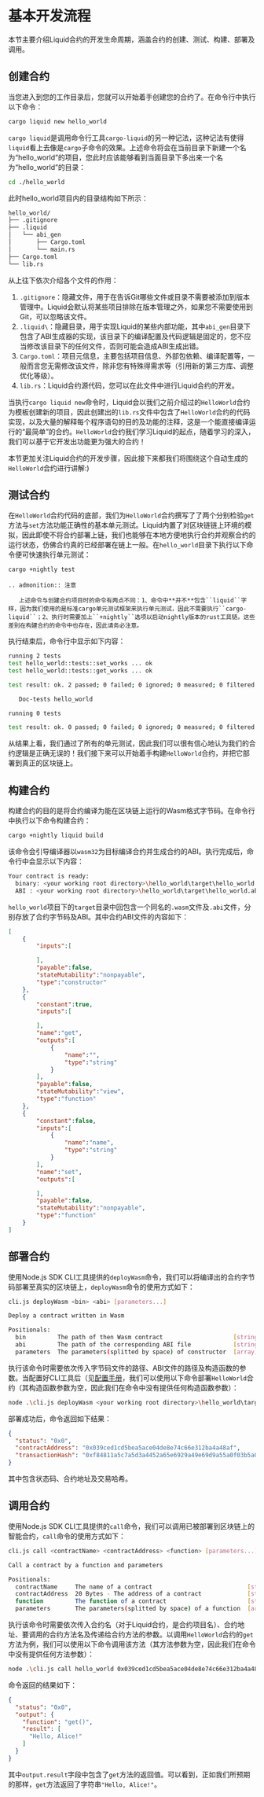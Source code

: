 # 基本开发流程

本节主要介绍Liquid合约的开发生命周期，涵盖合约的创建、测试、构建、部署及调用。

## 创建合约

当您进入到您的工作目录后，您就可以开始着手创建您的合约了。在命令行中执行以下命令：

```bash
cargo liquid new hello_world
```

`cargo liquid`是调用命令行工具`cargo-liquid`的另一种记法，这种记法有使得`liquid`看上去像是`cargo`子命令的效果。上述命令将会在当前目录下新建一个名为“hello_world”的项目，您此时应该能够看到当面目录下多出来一个名为“hello_world”的目录：

```bash
cd ./hello_world
```

此时hello_world项目内的目录结构如下所示：

```bash
hello_world/
├── .gitignore
├── .liquid
│   └── abi_gen
│       ├── Cargo.toml
│       └── main.rs
├── Cargo.toml
└── lib.rs
```

从上往下依次介绍各个文件的作用：

1. `.gitignore`：隐藏文件，用于在告诉Git哪些文件或目录不需要被添加到版本管理中。Liquid会默认将某些项目排除在版本管理之外，如果您不需要使用到Git，可以忽略该文件。
2. `.liquid\`：隐藏目录，用于实现Liquid的某些内部功能，其中`abi_gen`目录下包含了ABI生成器的实现，该目录下的编译配置及代码逻辑是固定的，您不应当修改该目录下的任何文件，否则可能会造成ABI生成出错。
3. `Cargo.toml`：项目元信息，主要包括项目信息、外部包依赖、编译配置等，一般而言您无需修改该文件，除非您有特殊得需求等（引用新的第三方库、调整优化等级）。
4. `lib.rs`：Liquid合约源代码，您可以在此文件中进行Liquid合约的开发。

当执行`cargo liquid new`命令时，Liquid会以我们之前介绍过的`HelloWorld`合约为模板创建新的项目，因此创建出的`lib.rs`文件中包含了`HelloWorld`合约的代码实现，以及大量的解释每个程序语句的目的及功能的注释，这是一个能直接编译运行的“最简单”的合约。`HelloWorld`合约我们学习Liquid的起点，随着学习的深入，我们可以基于它开发出功能更为强大的合约！

本节更加关注Liquid合约的开发步骤，因此接下来都我们将围绕这个自动生成的`HelloWorld`合约进行讲解:)

## 测试合约

在`HelloWorld`合约代码的底部，我们为`HelloWorld`合约撰写了了两个分别检验`get`方法与`set`方法功能正确性的基本单元测试。Liquid内置了对区块链链上环境的模拟，因此即使不将合约部署上链，我们也能够在本地方便地执行合约并观察合约的运行状态，仿佛合约真的已经部署在链上一般。在`hello_world`目录下执行以下命令便可快速执行单元测试：

```bash
cargo +nightly test
```

```eval_rst
.. admonition:: 注意

   上述命令与创建合约项目时的命令有两点不同：1、命令中**并不**包含``liquid``字样，因为我们使用的是标准cargo单元测试框架来执行单元测试，因此不需要执行``cargo-liquid``；2、执行时需要加上``+nightly``选项以启动nightly版本的rust工具链。这些差别在构建合约的命令中也存在，因此请务必注意。
```

执行结束后，命令行中显示如下内容：

```bash
running 2 tests
test hello_world::tests::set_works ... ok
test hello_world::tests::get_works ... ok

test result: ok. 2 passed; 0 failed; 0 ignored; 0 measured; 0 filtered out

   Doc-tests hello_world

running 0 tests

test result: ok. 0 passed; 0 failed; 0 ignored; 0 measured; 0 filtered out
```

从结果上看，我们通过了所有的单元测试，因此我们可以很有信心地认为我们的合约逻辑是正确无误的！我们接下来可以开始着手构建`HelloWorld`合约，并把它部署到真正的区块链上。

## 构建合约

构建合约的目的是将合约编译为能在区块链上运行的Wasm格式字节码。在命令行中执行以下命令构建合约：

```bash
cargo +nightly liquid build
```

该命令会引导编译器以`wasm32`为目标编译合约并生成合约的ABI。执行完成后，命令行中会显示以下内容：

```bash
Your contract is ready:
  binary: <your working root directory>\hello_world\target\hello_world.wasm
  ABI : <your working root directory>\hello_world\target\hello_world.abi
```

`hello_world`项目下的`target`目录中回包含一个同名的`.wasm`文件及`.abi`文件，分别存放了合约字节码及ABI。其中合约ABI文件的内容如下：

```json
[
    {
        "inputs":[

        ],
        "payable":false,
        "stateMutability":"nonpayable",
        "type":"constructor"
    },
    {
        "constant":true,
        "inputs":[

        ],
        "name":"get",
        "outputs":[
            {
                "name":"",
                "type":"string"
            }
        ],
        "payable":false,
        "stateMutability":"view",
        "type":"function"
    },
    {
        "constant":false,
        "inputs":[
            {
                "name":"name",
                "type":"string"
            }
        ],
        "name":"set",
        "outputs":[

        ],
        "payable":false,
        "stateMutability":"nonpayable",
        "type":"function"
    }
]
```

## 部署合约

使用Node.js SDK CLI工具提供的`deployWasm`命令，我们可以将编译出的合约字节码部署至真实的区块链上，`deployWasm`命令的使用方式如下：

```bash
cli.js deployWasm <bin> <abi> [parameters...]

Deploy a contract written in Wasm

Positionals:
  bin         The path of then Wasm contract                    [string] [required]
  abi         The path of the corresponding ABI file            [string] [required]
  parameters  The parameters(splitted by space) of constructor  [array] [default: []]
```

执行该命令时需要依次传入字节码文件的路径、ABI文件的路径及构造函数的参数。当配置好CLI工具后（见[配置手册](https://github.com/FISCO-BCOS/nodejs-sdk#22-%E9%85%8D%E7%BD%AE)，我们可以使用以下命令部署`HelloWorld`合约（其构造函数参数为空，因此我们在命令中没有提供任何构造函数参数）：

```bash
node .\cli.js deployWasm <your working root directory>\hello_world\target\hello_world.wasm <your working root directory>\hello_world\target\hello_world.abi
```

部署成功后，命令返回如下结果：

```json
{
  "status": "0x0",
  "contractAddress": "0x039ced1cd5bea5ace04de8e74c66e312ba4a48af",
  "transactionHash": "0xf84811a5c7a5d3a4452a65e6929a49e69d9a55a0f03b5a03a3e8956f80e9ff41"
}
```

其中包含状态码、合约地址及交易哈希。

## 调用合约

使用Node.js SDK CLI工具提供的`call`命令，我们可以调用已被部署到区块链上的智能合约，`call`命令的使用方式如下：

```bash
cli.js call <contractName> <contractAddress> <function> [parameters...]

Call a contract by a function and parameters

Positionals:
  contractName     The name of a contract                           [string] [required]
  contractAddress  20 Bytes - The address of a contract             [string] [required]
  function         The function of a contract                       [string] [required]
  parameters       The parameters(splitted by space) of a function  [array] [default: []]
```

执行该命令时需要依次传入合约名（对于Liquid合约，是合约项目名）、合约地址、要调用的合约方法名及传递给合约方法的参数。以调用`HelloWorld`合约的`get`方法为例，我们可以使用以下命令调用该方法（其方法参数为空，因此我们在命令中没有提供任何方法参数）：

```bash
node .\cli.js call hello_world 0x039ced1cd5bea5ace04de8e74c66e312ba4a48af get
```

命令返回的结果如下：

```json
{
  "status": "0x0",
  "output": {
    "function": "get()",
    "result": [
      "Hello, Alice!"
    ]
  }
}
```

其中`output.result`字段中包含了`get`方法的返回值。可以看到，正如我们所预期的那样，`get`方法返回了字符串`"Hello, Alice!"`。
